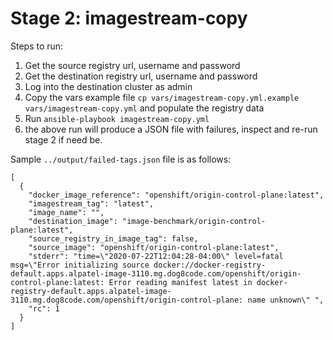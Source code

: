 # Stage 2: imagestream-copy
Steps to run:

1. Get the source registry url, username and password
2. Get the destination registry url, username and password
4. Log into the destination cluster as admin
5. Copy the vars example file `cp vars/imagestream-copy.yml.example vars/imagestream-copy.yml` and populate the registry data
6. Run `ansible-playbook imagestream-copy.yml`
7. the above run will produce a JSON file with failures, inspect and re-run stage 2 if need be.

Sample `../output/failed-tags.json` file is as follows:

```
[
  {
    "docker_image_reference": "openshift/origin-control-plane:latest",
    "imagestream_tag": "latest",
    "image_name": "",
    "destination_image": "image-benchmark/origin-control-plane:latest",
    "source_registry_in_image_tag": false,
    "source_image": "openshift/origin-control-plane:latest",
    "stderr": "time=\"2020-07-22T12:04:28-04:00\" level=fatal msg=\"Error initializing source docker://docker-registry-default.apps.alpatel-image-3110.mg.dog8code.com/openshift/origin-control-plane:latest: Error reading manifest latest in docker-registry-default.apps.alpatel-image-3110.mg.dog8code.com/openshift/origin-control-plane: name unknown\" ",
    "rc": 1
  }
]
```
